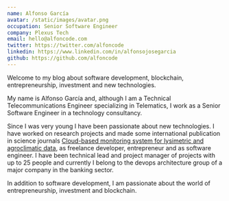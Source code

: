 ```yaml
---
name: Alfonso García
avatar: /static/images/avatar.png
occupation: Senior Software Engineer
company: Plexus Tech
email: hello@alfoncode.com
twitter: https://twitter.com/alfoncode
linkedin: https://www.linkedin.com/in/alfonsojosegarcia
github: https://github.com/alfoncode
---
```


Welcome to my blog about software development, blockchain, entrepreneurship, investment and new technologies.

My name is Alfonso García and, although I am a Technical Telecommunications Engineer specializing in Telematics, I work as a Senior Software Engineer in a technology consultancy.

Since I was very young I have been passionate about new technologies. I have worked on research projects and made some international publication in science journals [Cloud-based monitoring system for lysimetric and agroclimatic data](https://link.springer.com/article/10.1007%2Fs11119-017-9542-5), as freelance developer, entrepreneur and as software engineer. I have been technical lead and project manager of projects with up to 25 people and currently I belong to the devops architecture group of a major company in the banking sector.

In addition to software development, I am passionate about the world of entrepreneurship, investment and blockchain.
